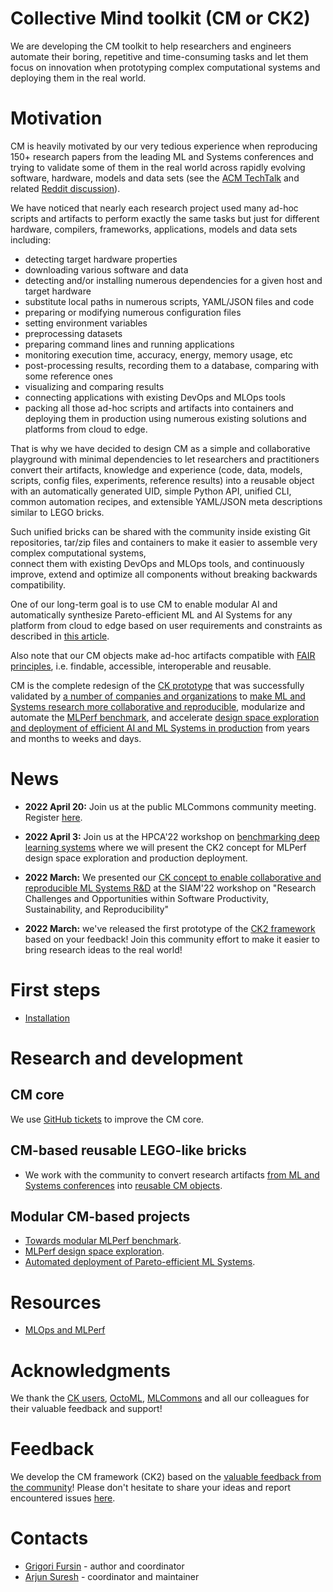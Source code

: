 # Collective Mind toolkit (CM or CK2)

We are developing the CM toolkit to help researchers and engineers automate their boring, repetitive and time-consuming tasks
and let them focus on innovation when prototyping complex computational systems and deploying them in the real world.

# Motivation

CM is heavily motivated by our very tedious experience when reproducing 150+ research papers
from the leading ML and Systems conferences and trying to validate some of them in the real world 
across rapidly evolving software, hardware, models and data sets
(see the [ACM TechTalk](https://www.youtube.com/watch?v=7zpeIVwICa4) 
and related [Reddit discussion](https://www.reddit.com/r/MachineLearning/comments/ioq8do/n_reproducing_150_research_papers_the_problems/)). 

We have noticed that nearly each research project used many ad-hoc scripts and artifacts to perform exactly the same tasks 
but just for different hardware, compilers, frameworks, applications, models and data sets including:
* detecting target hardware properties
* downloading various software and data
* detecting and/or installing numerous dependencies for a given host and target hardware
* substitute local paths in numerous scripts, YAML/JSON files and code
* preparing or modifying numerous configuration files
* setting environment variables
* preprocessing datasets
* preparing command lines and running applications
* monitoring execution time, accuracy, energy, memory usage, etc
* post-processing results, recording them to a database, comparing with some reference ones
* visualizing and comparing results
* connecting applications with existing DevOps and MLOps tools
* packing all those ad-hoc scripts and artifacts into containers and deploying them in production 
  using numerous existing solutions and platforms from cloud to edge.

That is why we have decided to design CM as a simple and collaborative playground with minimal dependencies 
to let researchers and practitioners convert their artifacts, knowledge and experience
(code, data, models, scripts, config files, experiments, reference results) 
into a reusable object with an automatically generated UID, simple Python API, 
unified CLI, common automation recipes, and extensible YAML/JSON meta descriptions 
similar to LEGO bricks.

Such unified bricks can be shared with the community inside existing Git repositories, tar/zip files and containers 
to make it easier to assemble very complex computational systems,  
connect them with existing DevOps and MLOps tools,
and continuously improve, extend and optimize all components
without breaking backwards compatibility.

One of our long-term goal is to use CM to enable modular AI and automatically synthesize Pareto-efficient ML and AI Systems 
for any platform from cloud to edge based on user requirements and constraints as described in [this article](https://arxiv.org/abs/2011.01149).

Also note that our CM objects make ad-hoc artifacts compatible with [FAIR principles](https://en.wikipedia.org/wiki/FAIR_data),
i.e. findable, accessible, interoperable and reusable.

CM is the complete redesign of the [CK prototype](https://github.com/mlcommons/ck) that was successfully validated
by [a number of companies and organizations](https://cKnowledge.org/partners.html) 
to [make ML and Systems research more collaborative and reproducible](https://cTuning.org/ae),
modularize and automate the [MLPerf benchmark](https://github.com/mlcommons/ck/tree/master/docs/mlperf-automation),
and accelerate [design space exploration and deployment of efficient AI and ML Systems in production](https://www.youtube.com/watch?v=1ldgVZ64hEI)
from years and months to weeks and days.

# News

* **2022 April 20:** Join us at the public MLCommons community meeting. Register [here](https://docs.google.com/spreadsheets/d/1bb7qWgWM-6gop1Mwjm4u8LZtC7uqbee8C30DHipkkms/edit#gid=533252977).

* **2022 April 3:** Join us at the HPCA'22 workshop on [benchmarking deep learning systems](https://sites.google.com/g.harvard.edu/mlperf-bench-hpca22/home)
  where we will present the CK2 concept for MLPerf design space exploration and production deployment.

* **2022 March:** We presented our [CK concept to enable collaborative and reproducible ML Systems R&D](https://meetings.siam.org/sess/dsp_programsess.cfm?SESSIONCODE=73126) 
  at the SIAM'22 workshop on "Research Challenges and Opportunities within Software Productivity, Sustainability, and Reproducibility"

* **2022 March:** we've released the first prototype of the [CK2 framework](https://github.com/mlcommons/ck/tree/master/ck2)
  based on your feedback! Join this community effort to make it easier to bring research ideas to the real world!

# First steps

* [Installation](docs/first-steps.md)

# Research and development

## CM core

We use [GitHub tickets](https://github.com/mlcommons/ck/issues) to improve the CM core.

## CM-based reusable LEGO-like bricks

* We work with the community to convert research artifacts [from ML and Systems conferences](https://cTuning.org/ae) 
  into [reusable CM objects](docs/reusable-components.md).

## Modular CM-based projects

* [Towards modular MLPerf benchmark](docs/projects/modular-mlperf.md).
* [MLPerf design space exploration](docs/projects/mlperf-dse.md).
* [Automated deployment of Pareto-efficient ML Systems](docs/projects/production-deployment.md).

# Resources

* [MLOps and MLPerf](docs/KB/MLOps.md)

# Acknowledgments

We thank the [CK users](https://cKnowledge.org/partners.html), [OctoML](https://octoml.ai), [MLCommons](https://mlcommons.org) 
and all our colleagues for their valuable feedback and support!

# Feedback

We develop the CM framework (CK2) based on the [valuable feedback from the community](https://www.youtube.com/watch?v=7zpeIVwICa4)! 
Please don't hesitate to share your ideas and report encountered issues [here](https://github.com/mlcommons/ck/issues).

# Contacts

* [Grigori Fursin](https://cKnowledge.io/@gfursin) - author and coordinator
* [Arjun Suresh](https://www.linkedin.com/in/arjunsuresh) - coordinator and maintainer
